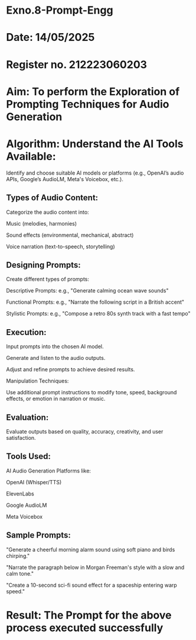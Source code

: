 # Exno.8-Prompt-Engg
# Date: 14/05/2025
# Register no. 212223060203
# Aim: To perform the Exploration of Prompting Techniques for Audio Generation
# Algorithm: Understand the AI Tools Available:

Identify and choose suitable AI models or platforms (e.g., OpenAI’s audio APIs, Google’s AudioLM, Meta's Voicebox, etc.).

Types of Audio Content:
--
Categorize the audio content into:

Music (melodies, harmonies)

Sound effects (environmental, mechanical, abstract)

Voice narration (text-to-speech, storytelling)

Designing Prompts:
--
Create different types of prompts:

Descriptive Prompts: e.g., "Generate calming ocean wave sounds"

Functional Prompts: e.g., "Narrate the following script in a British accent"

Stylistic Prompts: e.g., "Compose a retro 80s synth track with a fast tempo"

Execution:
--
Input prompts into the chosen AI model.

Generate and listen to the audio outputs.

Adjust and refine prompts to achieve desired results.

Manipulation Techniques:

Use additional prompt instructions to modify tone, speed, background effects, or emotion in narration or music.

Evaluation:
--
Evaluate outputs based on quality, accuracy, creativity, and user satisfaction.

Tools Used:
--
AI Audio Generation Platforms like:

OpenAI (Whisper/TTS)

ElevenLabs

Google AudioLM

Meta Voicebox

Sample Prompts:
--
"Generate a cheerful morning alarm sound using soft piano and birds chirping."

"Narrate the paragraph below in Morgan Freeman's style with a slow and calm tone."

"Create a 10-second sci-fi sound effect for a spaceship entering warp speed."

# Result: The Prompt for the above process executed successfully
